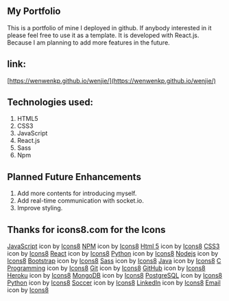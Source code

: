 ## My Portfolio
This is a portfolio of mine I deployed in github.
If anybody interested in it please feel free to use it as a template.
It is developed with React.js. Because I am planning to add more features in the future.

## link:
[https://wenwenkp.github.io/wenjie/](https://wenwenkp.github.io/wenjie/)

## Technologies used:
1. HTML5
2. CSS3
3. JavaScript
4. React.js
5. Sass
6. Npm

## Planned Future Enhancements
1. Add more contents for introducing myself.
2. Add real-time communication with socket.io.
3. Improve styling.

## Thanks for icons8.com for the Icons
<a target="_blank" href="https://icons8.com/icons/set/javascript">JavaScript</a> icon by <a target="_blank" href="https://icons8.com">Icons8</a>
<a target="_blank" href="https://icons8.com/icons/set/npm">NPM</a> icon by <a target="_blank" href="https://icons8.com">Icons8</a>
<a target="_blank" href="https://icons8.com/icons/set/html-5">Html 5</a> icon by <a target="_blank" href="https://icons8.com">Icons8</a>
<a target="_blank" href="https://icons8.com/icons/set/css3">CSS3</a> icon by <a target="_blank" href="https://icons8.com">Icons8</a>
<a target="_blank" href="https://icons8.com/icons/set/react">React</a> icon by <a target="_blank" href="https://icons8.com">Icons8</a>
<a target="_blank" href="https://icons8.com/icons/set/python">Python</a> icon by <a target="_blank" href="https://icons8.com">Icons8</a>
<a target="_blank" href="https://icons8.com/icons/set/nodejs">Nodejs</a> icon by <a target="_blank" href="https://icons8.com">Icons8</a>
<a target="_blank" href="https://icons8.com/icons/set/bootstrap">Bootstrap</a> icon by <a target="_blank" href="https://icons8.com">Icons8</a>
<a target="_blank" href="https://icons8.com/icons/set/sass">Sass</a> icon by <a target="_blank" href="https://icons8.com">Icons8</a>
<a target="_blank" href="https://icons8.com/icons/set/java-coffee-cup-logo">Java</a> icon by <a target="_blank" href="https://icons8.com">Icons8</a>
<a target="_blank" href="https://icons8.com/icons/set/c-programming">C Programming</a> icon by <a target="_blank" href="https://icons8.com">Icons8</a>
<a target="_blank" href="https://icons8.com/icons/set/git">Git</a> icon by <a target="_blank" href="https://icons8.com">Icons8</a>
<a target="_blank" href="https://icons8.com/icons/set/github">GitHub</a> icon by <a target="_blank" href="https://icons8.com">Icons8</a>
<a target="_blank" href="https://icons8.com/icons/set/heroku">Heroku</a> icon by <a target="_blank" href="https://icons8.com">Icons8</a>
<a target="_blank" href="https://icons8.com/icons/set/mongodb">MongoDB</a> icon by <a target="_blank" href="https://icons8.com">Icons8</a>
<a target="_blank" href="https://icons8.com/icons/set/postgreesql">PostgreSQL</a> icon by <a target="_blank" href="https://icons8.com">Icons8</a>
<a target="_blank" href="https://icons8.com/icons/set/python">Python</a> icon by <a target="_blank" href="https://icons8.com">Icons8</a>
<a target="_blank" href="https://icons8.com/icons/set/football">Soccer</a> icon by <a target="_blank" href="https://icons8.com">Icons8</a>
<a target="_blank" href="https://icons8.com/icons/set/linkedin--v2">LinkedIn</a> icon by <a target="_blank" href="https://icons8.com">Icons8</a>
<a target="_blank" href="https://icons8.com/icons/set/email">Email</a> icon by <a target="_blank" href="https://icons8.com">Icons8</a>